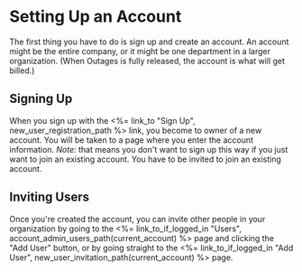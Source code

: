 # Setting Up an Account

The first thing you have to do is
sign up
and create an account.
An account might be the entire company,
or it might be one department in a larger organization.
(When Outages is fully released,
the account is what will get billed.)

## Signing Up
When you sign up with the
<%= link_to "Sign Up", new_user_registration_path %>
link,
you become to owner of a new account.
You will be taken to a page
where you enter the account information.
*Note:* that means you don't want to sign up this way
if you just want to join an existing account.
You have to be invited to join an existing account.

## Inviting Users
Once you're created the account,
you can invite other people in your organization
by going to the
<%= link_to_if_logged_in "Users", account_admin_users_path(current_account) %>
page
and clicking the "Add User" button,
or by going straight to the
<%= link_to_if_logged_in "Add User", new_user_invitation_path(current_account) %>
page.
